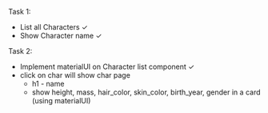 Task 1:

* List all Characters ✓
* Show Character name ✓

Task 2:

* Implement materialUI on Character list component ✓
* click on char will show char page
    - h1 - name
    - show height, mass, hair_color, skin_color, birth_year, gender in a card (using materialUI)
